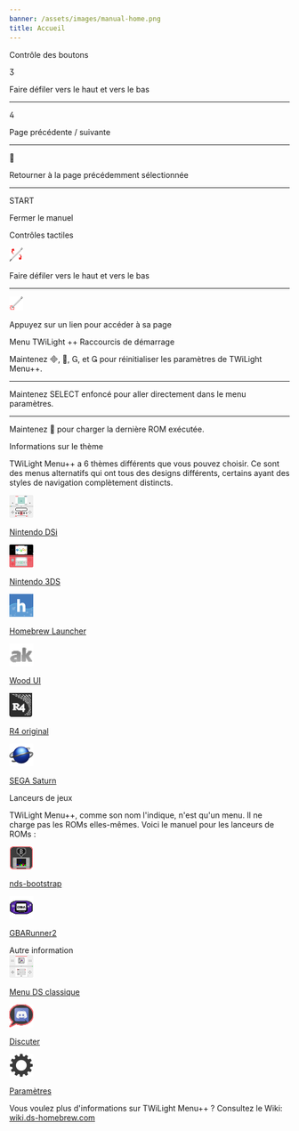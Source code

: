 ```yaml
---
banner: /assets/images/manual-home.png
title: Accueil
---
```


<div id="button-controls" class="section-title">Contrôle des boutons</div>
<div class="section-body">
    <div class="button-action-group">
        <p class="button-action button">&#xE07D;</p>
        <p class="button-action-text">Faire défiler vers le haut et vers le bas</p>
    </div>
    <hr>
    <div class="button-action-group">
        <p class="button-action button">&#xE07E;</p>
        <p class="button-action-text">Page précédente / suivante</p>
    </div>
    <hr>
    <div class="button-action-group">
        <p class="button-action button">&#xE001;</p>
        <p class="button-action-text">Retourner à la page précédemment sélectionnée</p>
    </div>
    <hr>
    <div class="button-action-group">
        <p class="button-action">START</p>
        <p class="button-action-text">Fermer le manuel</p>
    </div>
</div>

<div id="touch-controls" class="section-title">Contrôles tactiles</div>
<div class="section-body">
    <div class="button-action-group">
        <p class="button-action"><img src="/assets/images/up-down.png" alt="Faire défiler vers le haut/bas sur l'écran tactile"></p>
        <p class="button-action-text">Faire défiler vers le haut et vers le bas</p>
    </div>
    <hr>
    <div class="button-action-group">
        <p class="button-action"><img src="/assets/images/tap.png" alt="Toucher l'écran tactile"></p>
        <p class="button-action-text">Appuyez sur un lien pour accéder à sa page</p>
    </div>
</div>

<div id="twilight-menu-boot-shortcuts" class="section-title">Menu TWiLight ++ Raccourcis de démarrage</div>
<div class="section-body">
    <p>
        Maintenez &#xE000;, &#xE001;, &#xE002;, et &#xE003; pour réinitialiser les paramètres de TWiLight Menu++.
    </p>
    <hr>
    <p>
        Maintenez SELECT enfoncé pour aller directement dans le menu paramètres.
    </p>
    <hr>
    <p>
        Maintenez &#xE001; pour charger la dernière ROM exécutée.
    </p>
</div>

<div id="theme-information" class="section-title">Informations sur le thème</div>
<div class="section-body">
    <p class="mb-2">TWiLight Menu++ a 6 thèmes différents que vous pouvez choisir. Ce sont des menus alternatifs qui ont tous des designs différents, certains ayant des styles de navigation complètement distincts.</p>
    <div class="grid-container-3">
        <div class="grid-item">
            <img src="/assets/images/dsi-icon.png">
            <p>
                <a href="theme1-dsi">Nintendo DSi</a>
            </p>
        </div>
        <div class="grid-item">
            <img src="/assets/images/3ds-icon.png">
            <p>
                <a href="theme2-3ds">Nintendo 3DS</a>
            </p>
        </div>
        <div class="grid-item">
            <img src="/assets/images/hbl-icon.png">
            <p>
                <a href="theme6-hbl">Homebrew Launcher</a>
            </p>
        </div>
        <div class="grid-item">
            <img src="/assets/images/ak-icon.png">
            <p>
                <a href="theme4-acekard">Wood UI</a>
            </p>
        </div>
        <div class="grid-item">
            <img src="/assets/images/r4-icon.png">
            <p>
                <a href="theme3-r4">R4 original</a>
            </p>
        </div>
        <div class="grid-item">
            <img src="/assets/images/saturn-logo.png">
            <p>
                <a href="theme5-saturn">SEGA Saturn</a>
            </p>
        </div>
    </div>
</div>

<div id="game-loaders" class="section-title">Lanceurs de jeux</div>
<div class="section-body">
    <p class="mb-2">TWiLight Menu++, comme son nom l'indique, n'est qu'un menu. Il ne charge pas les ROMs elles-mêmes. Voici le manuel pour les lanceurs de ROMs :</p>
    <div class="grid-container-2">
        <div class="grid-item">
            <img src="/assets/images/ndsb-icon.png">
            <p>
                <a href="nds-bootstrap">nds-bootstrap</a>
            </p>
        </div>
        <div class="grid-item">
            <img src="/assets/images/gba-icon.png">
            <p>
                <a href="gbarunner2">GBARunner2</a>
            </p>
        </div>
    </div>
</div>

<div id="other-information" class="section-title">Autre information</div>
<div class="section-body">
    <div class="grid-container-3 mb-2">
        <div class="grid-item">
            <img src="/assets/images/ds-icon.png">
            <p>
                <a href="ds-classic-menu">Menu DS classique</a>
            </p>
        </div>
        <div class="grid-item">
            <img src="/assets/images/chat-icon.png">
            <p>
                <a href="chat">Discuter</a>
            </p>
        </div>
        <div class="grid-item">
            <img src="/assets/images/settings-icon.png">
            <p>
                <a href="settings">Paramètres</a>
            </p>
        </div>
    </div>
    <p>
        Vous voulez plus d'informations sur TWiLight Menu++ ? Consultez le Wiki:<br><a href="https://wiki.ds-homebrew.com">wiki.ds-homebrew.com</a>
    </p>
</div>

